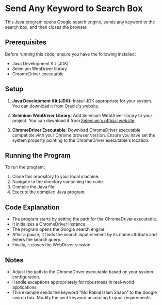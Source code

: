 # Send Any Keyword to Search Box

This Java program opens Google search engine, sends any keyword to the search box, and then closes the browser.

## Prerequisites

Before running this code, ensure you have the following installed:

- Java Development Kit (JDK)
- Selenium WebDriver library
- ChromeDriver executable

## Setup

1. **Java Development Kit (JDK):**
   Install JDK appropriate for your system. You can download it from [Oracle's website](https://www.oracle.com/java/technologies/javase-jdk11-downloads.html).

2. **Selenium WebDriver Library:**
   Add Selenium WebDriver library to your project. You can download it from [Selenium's official website](https://www.selenium.dev/downloads/).

3. **ChromeDriver Executable:**
   Download ChromeDriver executable compatible with your Chrome browser version. Ensure you have set the system property pointing to the ChromeDriver executable's location.

## Running the Program

To run the program:

1. Clone this repository to your local machine.
2. Navigate to the directory containing the code.
3. Compile the Java file.
4. Execute the compiled Java program.

## Code Explanation

- The program starts by setting the path for the ChromeDriver executable.
- It initializes a ChromeDriver instance.
- The program opens the Google search engine.
- After a pause, it finds the search input element by its name attribute and enters the search query.
- Finally, it closes the WebDriver session.

## Notes

- Adjust the path to the ChromeDriver executable based on your system configuration.
- Handle exceptions appropriately for robustness in real-world applications.
- This example sends the keyword "Md Rabiul Islam Shaon" to the Google search box. Modify the sent keyword according to your requirements.
